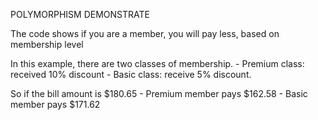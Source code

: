 POLYMORPHISM DEMONSTRATE

The code shows if you are a member, you will pay less, based on membership level

In this example, there are two classes of membership.
      - Premium class: received 10% discount
      - Basic class: receive 5% discount.

So if the bill amount is $180.65
     - Premium member pays $162.58
     - Basic member pays $171.62
    
